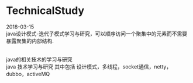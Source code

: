 # TechnicalStudy

2018-03-15<br/>
java设计模式-迭代子模式学习与研究，可以顺序访问一个聚集中的元素而不需要暴露聚集的内部结构.

<br/>
java的相关技术的学习与研究
<br/>
java 技术学习与研究 其中包括 设计模式，多线程，socket通信，netty，dubbo，activeMQ

